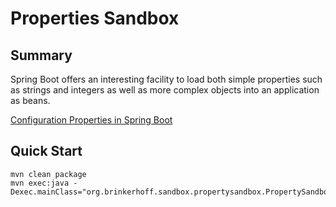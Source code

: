 # Properties Sandbox

## Summary

Spring Boot offers an interesting facility to load both simple properties such as strings and integers as well as 
more complex objects into an application as beans.

[Configuration Properties in Spring Boot](http://www.baeldung.com/configuration-properties-in-spring-boot)

## Quick Start

```
mvn clean package
mvn exec:java -Dexec.mainClass="org.brinkerhoff.sandbox.propertysandbox.PropertySandboxApplication.main"
```